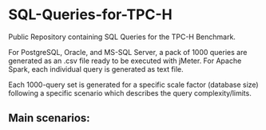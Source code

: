 # SQL-Queries-for-TPC-H
Public Repository containing SQL Queries for the TPC-H Benchmark.

For PostgreSQL, Oracle, and MS-SQL Server, a pack of 1000 queries are generated as an .csv file ready to be executed with jMeter.
For Apache Spark, each individual query is generated as text file.

Each 1000-query set is generated for a specific scale factor (database size) following a specific scenario which describes the query complexity/limits.

Main scenarios:
- 

